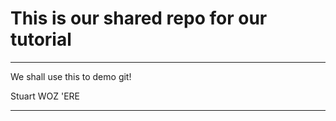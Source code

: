 # This is our shared repo for our tutorial #

----------

We shall use this to demo git!

Stuart WOZ 'ERE

----------

